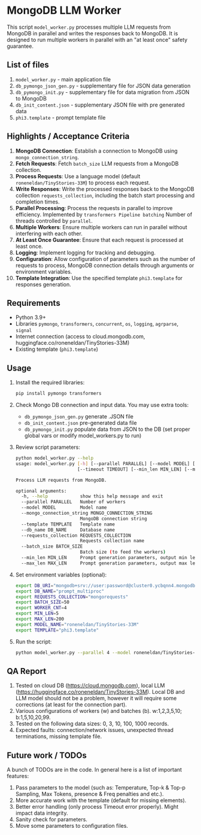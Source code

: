 # MongoDB LLM Worker

This script `model_worker.py` processes multiple  LLM requests from MongoDB in parallel and writes the responses back to MongoDB. It is designed to run multiple workers in parallel with an "at least once" safety guarantee.

## List of files
1. `model_worker.py` - main application file 
2. `db_pymongo_json_gen.py` - supplementary file for JSON data generation
3. `db_pymongo_init.py` - supplementary file for data migration from JSON to MongoDB
4. `db_init_content.json` - supplementary JSON file with pre generated data
5. `phi3.template` - prompt template file

## Highlights / Acceptance Criteria

1. **MongoDB Connection**: Establish a connection to MongoDB using `mongo_connection_string`.
2. **Fetch Requests**: Fetch `batch_size` LLM requests from a MongoDB collection.
3. **Process Requests**: Use a language model (default `roneneldan/TinyStories-33M`) to process each request.
4. **Write Responses**: Write the processed responses back to the MongoDB collection `requests_collection`, including the batch start processing and completion times.
5. **Parallel Processing**: Process the requests in parallel to improve efficiency. Implemented by `transformers Pipeline batching` Number of threads controlled by `parallel`.
6. **Multiple Workers**: Ensure multiple workers can run in parallel without interfering with each other.
7. **At Least Once Guarantee**: Ensure that each request is processed at least once.
8. **Logging**: Implement logging for tracking and debugging.
9. **Configuration**: Allow configuration of parameters such as the number of requests to process, MongoDB connection details through arguments or environment variables.
10. **Template Integration**: Use the specified template `phi3.template` for responses generation.

## Requirements

- Python 3.9+
- Libraries `pymongo`, `transformers`, `concurrent`, `os`, `logging`, `agrparse`, `signal`
- Internet connection (access to cloud.mongodb.com, huggingface.co/roneneldan/TinyStories-33M)
- Existing template (`phi3.template`)

## Usage

1. Install the required libraries:
   ```bash
   pip install pymongo transformers
   ``` 
2. Check Mongo DB connection and input data. You may use extra tools:  
   - `db_pymongo_json_gen.py` generate .JSON file 
   - `db_init_content.json` pre-generated data file 
   - `db_pymongo_init.py` populate data from JSON to the DB (set proper global vars or modify model_workers.py to run)
     
3. Review script parameters:
   ```bash
   python model_worker.py --help                                                                                                                                            
   usage: model_worker.py [-h] [--parallel PARALLEL] [--model MODEL] [--mongo_connection_string MONGO_CONNECTION_STRING] [--template TEMPLATE] [--db_name DB_NAME] [--requests_collection REQUESTS_COLLECTION] [--batch_size BATCH_SIZE]
                          [--timeout TIMEOUT] [--min_len MIN_LEN] [--max_len MAX_LEN]
   
   Process LLM requests from MongoDB.
   
   optional arguments:
     -h, --help            show this help message and exit
     --parallel PARALLEL   Number of workers
     --model MODEL         Model name
     --mongo_connection_string MONGO_CONNECTION_STRING
                           MongoDB connection string
     --template TEMPLATE   Template name
     --db_name DB_NAME     Database name
     --requests_collection REQUESTS_COLLECTION
                           Requests collection name
     --batch_size BATCH_SIZE
                           Batch size (to feed the workers)
     --min_len MIN_LEN     Prompt generation parameters, output min length
     --max_len MAX_LEN     Prompt generation parameters, output max length
   ```
   
4. Set environment variables (optional):
   ```bash
   export DB_URI="mongodb+srv://user:password@cluster0.ycbqnn4.mongodb.net/")
   export DB_NAME="prompt_multiproc"
   export REQUESTS_COLLECTION="mongorequests"
   export BATCH_SIZE=50
   export WORKER_CNT=4
   export MIN_LEN=5
   export MAX_LEN=200
   export MODEL_NAME="roneneldan/TinyStories-33M"
   export TEMPLATE="phi3.template"
   ```


5. Run the script:
   ```bash
   python model_worker.py --parallel 4 --model roneneldan/TinyStories-33M --mongo_connection_string mongodb+srv://user:pwd@cluster0.ycbqnn4.mongodb.net/ --template phi3.template
   ```

## QA Report
1. Tested on cloud DB (https://cloud.mongodb.com), local LLM (https://huggingface.co/roneneldan/TinyStories-33M). Local DB and LLM model should not be a problem, however it will require some corrections (at least for the connection part).
2. Various configurations of workers (w) and batches (b). w:1,2,3,5,10; b:1,5,10,20,99.   
3. Tested on the following data sizes: 0, 3, 10, 100, 1000 records.
4. Expected faults: connection/network issues, unexpected thread terminations, missing template file. 

## Future work / TODOs
A bunch of TODOs are in the code. In general here is a list of important features:
1. Pass parameters to the model (such as: Temperature, Top-k & Top-p Sampling, Max Tokens, presence & Freq penalties and etc.).
2. More accurate work with the template (default for missing elements).
3. Better error handling (only process Timeout error properly). Might impact data integrity.
4. Sanity check for parameters.
5. Move some parameters to configuration files.